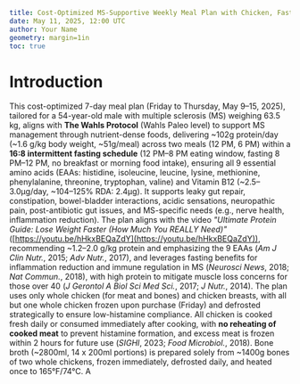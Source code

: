 ```yaml
title: Cost-Optimized MS-Supportive Weekly Meal Plan with Chicken, Fasting, and Essential Amino Acids (Wahls Protocol, Low-Histamine, Lectin-Free, Oxalate-Free, Low-FODMAP)
date: May 11, 2025, 12:00 UTC
author: Your Name
geometry: margin=1in
toc: true
```

# Introduction

This cost-optimized 7-day meal plan (Friday to Thursday, May 9–15, 2025), tailored for a 54-year-old male with multiple sclerosis (MS) weighing 63.5 kg, aligns with **The Wahls Protocol** (Wahls Paleo level) to support MS management through nutrient-dense foods, delivering ~102g protein/day (~1.6 g/kg body weight, ~51g/meal) across two meals (12 PM, 6 PM) within a **16:8 intermittent fasting schedule** (12 PM–8 PM eating window, fasting 8 PM–12 PM, no breakfast or morning food intake), ensuring all 9 essential amino acids (EAAs: histidine, isoleucine, leucine, lysine, methionine, phenylalanine, threonine, tryptophan, valine) and Vitamin B12 (~2.5–3.0µg/day, ~104–125% RDA: 2.4µg). It supports leaky gut repair, constipation, bowel-bladder interactions, acidic sensations, neuropathic pain, post-antibiotic gut issues, and MS-specific needs (e.g., nerve health, inflammation reduction). The plan aligns with the video *"Ultimate Protein Guide: Lose Weight Faster (How Much You REALLY Need)"* ([https://youtu.be/hHkxBEQaZdY](https://youtu.be/hHkxBEQaZdY)), recommending ~1.2–2.0 g/kg protein and emphasizing the 9 EAAs (*Am J Clin Nutr.*, 2015; *Adv Nutr.*, 2017), and leverages fasting benefits for inflammation reduction and immune regulation in MS (*Neurosci News*, 2018; *Nat Commun.*, 2018), with high protein to mitigate muscle loss concerns for those over 40 (*J Gerontol A Biol Sci Med Sci.*, 2017; *J Nutr.*, 2014). The plan uses only whole chicken (for meat and bones) and chicken breasts, with all but one whole chicken frozen upon purchase (Friday) and defrosted strategically to ensure low-histamine compliance. All chicken is cooked fresh daily or consumed immediately after cooking, with **no reheating of cooked meat** to prevent histamine formation, and excess meat is frozen within 2 hours for future use (*SIGHI*, 2023; *Food Microbiol.*, 2018). Bone broth (~2800ml, 14 x 200ml portions) is prepared solely from ~1400g bones of two whole chickens, frozen immediately, defrosted daily, and heated once to 165°F/74°C. A